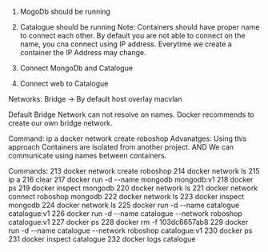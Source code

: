 
1. MogoDb should be running
2. Catalogue should be running
    Note: 
    Containers should have proper name to connect each other.
    By default you are not able to connect on the name, you cna connect using IP address.
    Everytime we create a container the IP Address may change.


3. Connect MongoDb and Catalogue
4. Connect web to Catalogue


Networks:
Bridge -> By default
host
overlay
macvlan

Default Bridge Network can not resolve on names.
Docker recommends to create our own bridge network.

Command: 
ip a
docker network create roboshop
Advanatges:
Using this approach Containers are isolated from another project. AND
We can  communicate using names between containers.

Commands:
 213  docker network create roboshop
  214  docker network ls
  215  ip a
  216  clear
  217  docker run -d --name mongodb mongodb:v1
  218  docker ps
  219  docker inspect mongodb
  220  docker network ls
  221  docker network connect roboshop mongodb
  222  docker network ls
  223  docker inspect mongodb
  224  docker network ls
  225  docker run -d --name catalogue catalogue:v1
  226  docker run -d --name catalogue --network roboshop catalogue:v1
  227  docker ps
  228  docker rm -f 103dc6657ab8
  229  docker run -d --name catalogue --network roboshop catalogue:v1
  230  docker ps
  231  docker inspect catalogue
  232  docker logs catalogue






